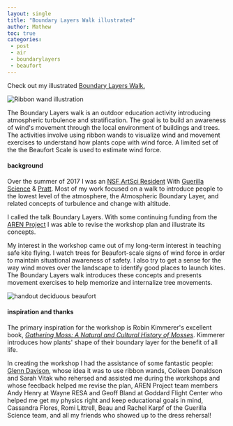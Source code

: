 ```yaml
---
layout: single
title: "Boundary Layers Walk illustrated"
author: Mathew
toc: true
categories: 
 - post
 - air
 - boundarylayers
 - beaufort
---
```


Check out my illustrated [Boundary Layers Walk.](/boundarylayers)

![Ribbon wand illustration](/assets/images/boundarylayers/ribbongrid2.png)

The Boundary Layers walk is an outdoor education activity introducing atmospheric turbulence and stratification. The goal is to build an awareness of wind's movement through the local environment of buildings and trees. The activities involve using ribbon wands to visualize wind and movement exercises to understand how plants cope with wind force. A limited set of the the Beaufort Scale is used to estimate wind force.

#### background
Over the summer of 2017 I was an [NSF ArtSci Resident](http://guerillascience.org/nsf-artsci-residents/) With [Guerilla Science](http://guerillascience.org) & [Pratt](http://Pratt.edu). Most of my work focused on a walk to introduce people to the lowest level of the atmosphere, the Atmospheric Boundary Layer, and related concepts of turbulence and change with altitude. 

I called the talk Boundary Layers. With some continuing funding from the [AREN Project](https://www.globe.gov/web/aren-project/overview/aerokats) I was able to revise the workshop plan and illustrate its concepts. 

My interest in the workshop came out of my long-term interest in teaching safe kite flying. I watch trees for Beaufort-scale signs of wind force in order to maintain situational awareness of safety.  I also try to get a sense for the way wind moves over the landscape to identify good places to launch kites. The Boundary Layers walk introduces these concepts and presents movement exercises to help memorize and internalize tree movements.

![handout deciduous beaufort](/assets/images/boundarylayers/deciduousme.png)

#### inspiration and thanks
The primary inspiration for the workshop is Robin Kimmerer's excellent book, [*Gathering Moss: A Natural and Cultural History of Mosses*](http://osupress.oregonstate.edu/book/gathering-moss). Kimmerer introduces how plants' shape of their boundary layer for the benefit of all life. 

In creating the workshop I had the assistance of some fantastic people: [Glenn Davison](http://davisong.wixsite.com/books), whose idea it was to use ribbon wands, Colleen Donaldson and Sarah Vitak who rehersed and assisted me during the workshops and whose feedback helped me revise the plan, AREN Project team members Andy Henry at Wayne RESA and Geoff Bland at Goddard Flight Center who helped me get my physics right and keep educational goals in mind, Cassandra Flores, Romi Littrell, Beau and Rachel Karpf of the Guerilla Science team, and all my friends who showed up to the dress rehersal!



